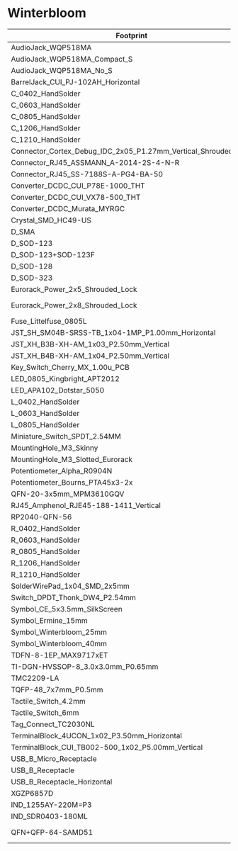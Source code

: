 # Winterbloom

Footprint | Step
---|---
AudioJack_WQP518MA | ${WINTERBLOOM3DMOD}/WQP-WQP518MA.step
AudioJack_WQP518MA_Compact_S | ${WINTERBLOOM3DMOD}/WQP-WQP518MA.step
AudioJack_WQP518MA_No_S | ${WINTERBLOOM3DMOD}/WQP-WQP518MA.step
BarrelJack_CUI_PJ-102AH_Horizontal | ${WINTERBLOOM3DMOD}/CUI_DEVICES_PJ-102A.step
C_0402_HandSolder | ${KICAD6_3DMODEL_DIR}/Capacitor_SMD.3dshapes/C_0402_1005Metric.wrl
C_0603_HandSolder | ${KICAD6_3DMODEL_DIR}/Capacitor_SMD.3dshapes/C_0603_1608Metric.wrl
C_0805_HandSolder | ${KICAD6_3DMODEL_DIR}/Capacitor_SMD.3dshapes/C_0805_2012Metric.wrl
C_1206_HandSolder | ${KICAD6_3DMODEL_DIR}/Capacitor_SMD.3dshapes/C_1206_3216Metric.wrl
C_1210_HandSolder | ${KICAD6_3DMODEL_DIR}/Capacitor_SMD.3dshapes/C_1210_3225Metric.wrl
Connector_Cortex_Debug_IDC_2x05_P1.27mm_Vertical_Shrouded_SMD | ${WINTERBLOOM3DMOD}/CNC_Tech_3220-10-0300-00.step
Connector_RJ45_ASSMANN_A-2014-2S-4-N-R | ${WINTERBLOOM3DMOD}/ASSMANN_A-2014-4-N-R.step
Connector_RJ45_SS-7188S-A-PG4-BA-50 | ${WINTERBLOOM3DMOD}/Belfuse-SS-7188S-A-PG4-BA-50.step
Converter_DCDC_CUI_P78E-1000_THT | ${WINTERBLOOM3DMOD}/CUI_P78E12-1000.step
Converter_DCDC_CUI_VX78-500_THT | ${WINTERBLOOM3DMOD}/CUI_VX7805-500.step
Converter_DCDC_Murata_MYRGC | 
Crystal_SMD_HC49-US | ${KISYS3DMOD}/Crystal.3dshapes/Crystal_SMD_HC49-SD.wrl
D_SMA | ${KICAD6_3DMODEL_DIR}/Diode_SMD.3dshapes/D_SMA.wrl
D_SOD-123 | ${WINTERBLOOM3DMOD}/SOD123W.step
D_SOD-123+SOD-123F | ${KISYS3DMOD}/Diode_SMD.3dshapes/D_SOD-123.wrl
D_SOD-128 | ${WINTERBLOOM3DMOD}/SOD128.step
D_SOD-323 | ${WINTERBLOOM3DMOD}/SOD323.step
Eurorack_Power_2x5_Shrouded_Lock | ${WINTERBLOOM3DMOD}/Eurorack_Power_2x5.step
Eurorack_Power_2x8_Shrouded_Lock | ${KICAD6_3DMODEL_DIR}/Connector_IDC.3dshapes/IDC-Header_2x08_P2.54mm_Vertical.wrl
Fuse_Littelfuse_0805L | 
JST_SH_SM04B-SRSS-TB_1x04-1MP_P1.00mm_Horizontal | ${WINTERBLOOM3DMOD}/JST-SH-SM04B-SRSS-TB.step
JST_XH_B3B-XH-AM_1x03_P2.50mm_Vertical | ${WINTERBLOOM3DMOD}/JST-XH-B3B-A.step
JST_XH_B4B-XH-AM_1x04_P2.50mm_Vertical | ${WINTERBLOOM3DMOD}/JST-XH-B4B-A.step
Key_Switch_Cherry_MX_1.00u_PCB | ${WINTERBLOOM3DMOD}/Cherry_MX.step
LED_0805_Kingbright_APT2012 | ${WINTERBLOOM3DMOD}/AP2012.wrl
LED_APA102_Dotstar_5050 | ${WINTERBLOOM3DMOD}/APA102_5050.step
L_0402_HandSolder | ${KICAD6_3DMODEL_DIR}/Inductor_SMD.3dshapes/L_0402_1005Metric.wrl
L_0603_HandSolder | ${KICAD6_3DMODEL_DIR}/Inductor_SMD.3dshapes/L_0603_1608Metric.wrl
L_0805_HandSolder | ${KICAD6_3DMODEL_DIR}/Inductor_SMD.3dshapes/L_0805_2012Metric.wrl
Miniature_Switch_SPDT_2.54MM | 
MountingHole_M3_Skinny | 
MountingHole_M3_Slotted_Eurorack | 
Potentiometer_Alpha_R0904N | ${WINTERBLOOM3DMOD}/Alpha-RD901F-40-15R1.step
Potentiometer_Bourns_PTA45x3-2x | ${WINTERBLOOM3DMOD}/Bourns_PTA4543.step
QFN-20-3x5mm_MPM3610GQV | 
RJ45_Amphenol_RJE45-188-1411_Vertical | ${WINTERBLOOM3DMOD}/Amphenol-RJE45-188-1xx1.step
RP2040-QFN-56 | ${WINTERBLOOM3DMOD}/RP2040.step
R_0402_HandSolder | ${KICAD6_3DMODEL_DIR}/Resistor_SMD.3dshapes/R_0402_1005Metric.wrl
R_0603_HandSolder | ${KICAD6_3DMODEL_DIR}/Resistor_SMD.3dshapes/R_0603_1608Metric.wrl
R_0805_HandSolder | ${KICAD6_3DMODEL_DIR}/Resistor_SMD.3dshapes/R_0805_2012Metric.wrl
R_1206_HandSolder | ${KICAD6_3DMODEL_DIR}/Resistor_SMD.3dshapes/R_1206_3216Metric.wrl
R_1210_HandSolder | ${KICAD6_3DMODEL_DIR}/Resistor_SMD.3dshapes/R_1210_3225Metric.wrl
SolderWirePad_1x04_SMD_2x5mm | 
Switch_DPDT_Thonk_DW4_P2.54mm | 
Symbol_CE_5x3.5mm_SilkScreen | 
Symbol_Ermine_15mm | 
Symbol_Winterbloom_25mm | 
Symbol_Winterbloom_40mm | 
TDFN-8-1EP_MAX9717xET | 
TI-DGN-HVSSOP-8_3.0x3.0mm_P0.65mm | ${KISYS3DMOD}/Package_SO.3dshapes/VSSOP-8_3.0x3.0mm_P0.65mm.wrl
TMC2209-LA | ${WINTERBLOOM3DMOD}/TMC2209_QFN28_5x5mm.step
TQFP-48_7x7mm_P0.5mm | ${KISYS3DMOD}/Package_QFP.3dshapes/TQFP-48_7x7mm_P0.5mm.wrl
Tactile_Switch_4.2mm | ${WINTERBLOOM3DMOD}/Tactile_Switch_4.2mm.step
Tactile_Switch_6mm | ${WINTERBLOOM3DMOD}/E-Switch_TL1105TFxxxx.step
Tag_Connect_TC2030NL | 
TerminalBlock_4UCON_1x02_P3.50mm_Horizontal | ${WINTERBLOOM3DMOD}/Terminal_Block_01x02.step
TerminalBlock_CUI_TB002-500_1x02_P5.00mm_Vertical | ${WINTERBLOOM3DMOD}/CUI_DEVICES_TB002-500-02BE.step
USB_B_Micro_Receptacle | ${WINTERBLOOM3DMOD}/USB_B_Micro_Receptacle.igs
USB_B_Receptacle | ${WINTERBLOOM3DMOD}/USB_B_Receptacle.step
USB_B_Receptacle_Horizontal | ${WINTERBLOOM3DMOD}/Stewart-SS-52300-001.step
XGZP6857D | ${WINTERBLOOM3DMOD}/XGZP6857D.step
IND_1255AY-220M=P3 | 
IND_SDR0403-180ML | 
QFN+QFP-64-SAMD51 | ${KISYS3DMOD}/Package_DFN_QFN.3dshapes/QFN-64-1EP_9x9mm_P0.5mm_EP3.8x3.8mm.wrl

